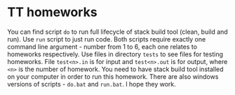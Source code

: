 # TT homeworks

You can find script ```do``` to run full lifecycle
of stack build tool (clean, build and run). Use ```run```
script to just run code. Both scripts require exactly one
command line argument - number from 1 to 6, each one relates
to homeworks respectively. Use files in directory ```tests```
to see files for testing homeworks. File ```test<n>.in``` is for
input and ```test<n>.out``` is for output, where ```<n>``` is the
number of homework. You need to have stack build tool installed
on your computer in order to run this homework. There are also
windows versions of scripts - ```do.bat``` and ```run.bat```. I hope
they work.
